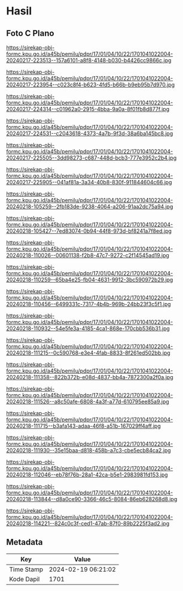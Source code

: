 # Hasil

## Foto C Plano

https://sirekap-obj-formc.kpu.go.id/a45b/pemilu/pdpr/17/01/04/10/22/1701041022004-20240217-223513--157a6101-a8f8-4148-b030-b4426cc9866c.jpg

https://sirekap-obj-formc.kpu.go.id/a45b/pemilu/pdpr/17/01/04/10/22/1701041022004-20240217-223954--c023c8f4-b623-4fd5-b66b-b9eb95b7d970.jpg

https://sirekap-obj-formc.kpu.go.id/a45b/pemilu/pdpr/17/01/04/10/22/1701041022004-20240217-224314--c01962a0-2915-4bba-9a0a-8f01fb8d877f.jpg

https://sirekap-obj-formc.kpu.go.id/a45b/pemilu/pdpr/17/01/04/10/22/1701041022004-20240217-224531--c2043618-4373-4a7b-9f3d-38a6ba145bc8.jpg

https://sirekap-obj-formc.kpu.go.id/a45b/pemilu/pdpr/17/01/04/10/22/1701041022004-20240217-225505--3dd98273-c687-448d-bcb3-777e3952c2b4.jpg

https://sirekap-obj-formc.kpu.go.id/a45b/pemilu/pdpr/17/01/04/10/22/1701041022004-20240217-225905--041af81a-3a34-40b8-830f-911844604c66.jpg

https://sirekap-obj-formc.kpu.go.id/a45b/pemilu/pdpr/17/01/04/10/22/1701041022004-20240218-105259--2fb183de-9238-4064-a206-91aa2dc75a94.jpg

https://sirekap-obj-formc.kpu.go.id/a45b/pemilu/pdpr/17/01/04/10/22/1701041022004-20240218-105427--7ed83074-0b94-44f8-973d-bf8241a7f8ed.jpg

https://sirekap-obj-formc.kpu.go.id/a45b/pemilu/pdpr/17/01/04/10/22/1701041022004-20240218-110026--00601138-f2b8-47c7-9272-c2f14545ad19.jpg

https://sirekap-obj-formc.kpu.go.id/a45b/pemilu/pdpr/17/01/04/10/22/1701041022004-20240218-110259--65ba4e25-fb04-4631-9912-3bc590972b29.jpg

https://sirekap-obj-formc.kpu.go.id/a45b/pemilu/pdpr/17/01/04/10/22/1701041022004-20240218-110456--6499331c-7317-4b4b-969b-24bb23f3c5f1.jpg

https://sirekap-obj-formc.kpu.go.id/a45b/pemilu/pdpr/17/01/04/10/22/1701041022004-20240218-110932--54e5fe3a-4185-4ca1-868e-170cbb536b31.jpg

https://sirekap-obj-formc.kpu.go.id/a45b/pemilu/pdpr/17/01/04/10/22/1701041022004-20240218-111215--0c590768-e3e4-4fab-8833-8f261ed502bb.jpg

https://sirekap-obj-formc.kpu.go.id/a45b/pemilu/pdpr/17/01/04/10/22/1701041022004-20240218-111358--822b372b-e08d-4837-bb4a-7872300a2f0a.jpg

https://sirekap-obj-formc.kpu.go.id/a45b/pemilu/pdpr/17/01/04/10/22/1701041022004-20240218-111526--a8c50afe-6808-4a3f-a77d-610795ee85a9.jpg

https://sirekap-obj-formc.kpu.go.id/a45b/pemilu/pdpr/17/01/04/10/22/1701041022004-20240218-111715--b3afa143-adaa-46f8-a51b-167029ff4aff.jpg

https://sirekap-obj-formc.kpu.go.id/a45b/pemilu/pdpr/17/01/04/10/22/1701041022004-20240218-111930--35e15baa-d818-458b-a7c3-cbe5ecb84ca2.jpg

https://sirekap-obj-formc.kpu.go.id/a45b/pemilu/pdpr/17/01/04/10/22/1701041022004-20240218-112046--eb78f76b-28a1-42ca-b5e1-2983981fd153.jpg

https://sirekap-obj-formc.kpu.go.id/a45b/pemilu/pdpr/17/01/04/10/22/1701041022004-20240218-113844--d8a0ce90-3366-46c5-8084-86eb628268d8.jpg

https://sirekap-obj-formc.kpu.go.id/a45b/pemilu/pdpr/17/01/04/10/22/1701041022004-20240218-114221--824c0c3f-ced1-47ab-87f0-89b2225f3ad2.jpg


## Metadata

| Key        | Value               |
| ---------- | ------------------- |
| Time Stamp | 2024-02-19 06:21:02 |
| Kode Dapil | 1701                |



